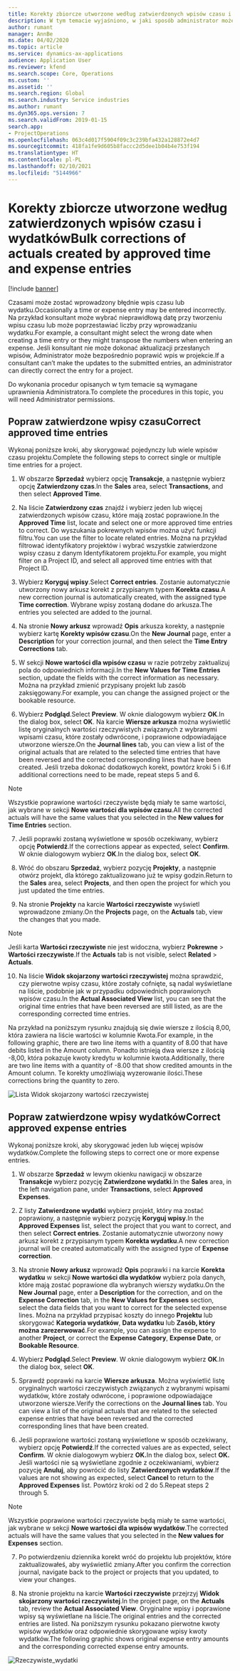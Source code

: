```yaml
---
title: Korekty zbiorcze utworzone według zatwierdzonych wpisów czasu i wydatków
description: W tym temacie wyjaśniono, w jaki sposób administrator może wprowadzać pojedyncze lub zbiorcze korekty wcześniej zatwierdzonych wpisów czasu lub wydatków, jeśli rozliczenie nie jest zakończone.
author: rumant
manager: AnnBe
ms.date: 04/02/2020
ms.topic: article
ms.service: dynamics-ax-applications
audience: Application User
ms.reviewer: kfend
ms.search.scope: Core, Operations
ms.custom: ''
ms.assetid: ''
ms.search.region: Global
ms.search.industry: Service industries
ms.author: rumant
ms.dyn365.ops.version: 7
ms.search.validFrom: 2019-01-15
search.app:
- ProjectOperations
ms.openlocfilehash: 063c4d017f5904f09c3c239bfa432a128872e4d7
ms.sourcegitcommit: 418fa1fe9d605b8faccc2d5dee1b04b4e753f194
ms.translationtype: HT
ms.contentlocale: pl-PL
ms.lasthandoff: 02/10/2021
ms.locfileid: "5144966"
---
```

# <a name="bulk-corrections-of-actuals-created-by-approved-time-and-expense-entries"></a><span data-ttu-id="70101-103">Korekty zbiorcze utworzone według zatwierdzonych wpisów czasu i wydatków</span><span class="sxs-lookup"><span data-stu-id="70101-103">Bulk corrections of actuals created by approved time and expense entries</span></span>

[!include [banner](../includes/psa-now-project-operations.md)]

<span data-ttu-id="70101-104">Czasami może zostać wprowadzony błędnie wpis czasu lub wydatku.</span><span class="sxs-lookup"><span data-stu-id="70101-104">Occasionally a time or expense entry may be entered incorrectly.</span></span> <span data-ttu-id="70101-105">Na przykład konsultant może wybrać nieprawidłową datę przy tworzeniu wpisu czasu lub może poprzestawiać liczby przy wprowadzaniu wydatku.</span><span class="sxs-lookup"><span data-stu-id="70101-105">For example, a consultant might select the wrong date when creating a time entry or they might transpose the numbers when entering an expense.</span></span> <span data-ttu-id="70101-106">Jeśli konsultant nie może dokonać aktualizacji przesłanych wpisów, Administrator może bezpośrednio poprawić wpis w projekcie.</span><span class="sxs-lookup"><span data-stu-id="70101-106">If a consultant can’t make the updates to the submitted entries, an administrator can directly correct the entry for a project.</span></span>

<span data-ttu-id="70101-107">Do wykonania procedur opisanych w tym temacie są wymagane uprawnienia Administratora.</span><span class="sxs-lookup"><span data-stu-id="70101-107">To complete the procedures in this topic, you will need Administrator permissions.</span></span>

## <a name="correct-approved-time-entries"></a><span data-ttu-id="70101-108">Popraw zatwierdzone wpisy czasu</span><span class="sxs-lookup"><span data-stu-id="70101-108">Correct approved time entries</span></span>     

<span data-ttu-id="70101-109">Wykonaj poniższe kroki, aby skorygować pojedynczy lub wiele wpisów czasu projektu.</span><span class="sxs-lookup"><span data-stu-id="70101-109">Complete the following steps to correct single or multiple time entries for a project.</span></span>

1. <span data-ttu-id="70101-110">W obszarze **Sprzedaż** wybierz opcję **Transakcje**, a następnie wybierz opcję **Zatwierdzony czas**.</span><span class="sxs-lookup"><span data-stu-id="70101-110">In the **Sales** area, select **Transactions**, and then select **Approved Time**.</span></span> 

2. <span data-ttu-id="70101-111">Na liście **Zatwierdzony czas** znajdź i wybierz jeden lub więcej zatwierdzonych wpisów czasu, które mają zostać poprawione.</span><span class="sxs-lookup"><span data-stu-id="70101-111">In the **Approved Time** list, locate and select one or more approved time entries to correct.</span></span> <span data-ttu-id="70101-112">Do wyszukania pokrewnych wpisów można użyć funkcji filtru.</span><span class="sxs-lookup"><span data-stu-id="70101-112">You can use the filter to locate related entries.</span></span> <span data-ttu-id="70101-113">Można na przykład filtrować identyfikatory projektów i wybrać wszystkie zatwierdzone wpisy czasu z danym Identyfikatorem projektu.</span><span class="sxs-lookup"><span data-stu-id="70101-113">For example, you might filter on a Project ID, and select all approved time entries with that Project ID.</span></span>

3. <span data-ttu-id="70101-114">Wybierz **Koryguj wpisy**.</span><span class="sxs-lookup"><span data-stu-id="70101-114">Select **Correct entries**.</span></span> <span data-ttu-id="70101-115">Zostanie automatycznie utworzony nowy arkusz korekt z przypisanym typem **Korekta czasu**.</span><span class="sxs-lookup"><span data-stu-id="70101-115">A new correction journal is automatically created, with the assigned type **Time correction**.</span></span> <span data-ttu-id="70101-116">Wybrane wpisy zostaną dodane do arkusza.</span><span class="sxs-lookup"><span data-stu-id="70101-116">The entries you selected are added to the journal.</span></span> 

4. <span data-ttu-id="70101-117">Na stronie **Nowy arkusz** wprowadź **Opis** arkusza korekty, a następnie wybierz kartę **Korekty wpisów czasu**.</span><span class="sxs-lookup"><span data-stu-id="70101-117">On the **New Journal** page, enter a **Description** for your correction journal, and then select the **Time Entry Corrections** tab.</span></span>  
5. <span data-ttu-id="70101-118">W sekcji **Nowe wartości dla wpisów czasu** w razie potrzeby zaktualizuj pola do odpowiednich informacji.</span><span class="sxs-lookup"><span data-stu-id="70101-118">In the **New Values for Time Entries** section, update the fields with the correct information as necessary.</span></span> <span data-ttu-id="70101-119">Można na przykład zmienić przypisany projekt lub zasób zaksięgowany.</span><span class="sxs-lookup"><span data-stu-id="70101-119">For example, you can change the assigned project or the bookable resource.</span></span>

6. <span data-ttu-id="70101-120">Wybierz **Podgląd**.</span><span class="sxs-lookup"><span data-stu-id="70101-120">Select **Preview**.</span></span> <span data-ttu-id="70101-121">W oknie dialogowym wybierz **OK**.</span><span class="sxs-lookup"><span data-stu-id="70101-121">In the dialog box, select **OK**.</span></span> <span data-ttu-id="70101-122">Na karcie **Wiersze arkusza** można wyświetlić listę oryginalnych wartości rzeczywistych związanych z wybranymi wpisami czasu, które zostały odwrócone, i poprawione odpowiadające utworzone wiersze.</span><span class="sxs-lookup"><span data-stu-id="70101-122">On the **Journal lines** tab, you can view a list of the original actuals that are related to the selected time entries that have been reversed and the corrected corresponding lines that have been created.</span></span> <span data-ttu-id="70101-123">Jeśli trzeba dokonać dodatkowych korekt, powtórz kroki 5 i 6.</span><span class="sxs-lookup"><span data-stu-id="70101-123">If additional corrections need to be made, repeat steps 5 and 6.</span></span> 

> [!NOTE]
> <span data-ttu-id="70101-124">Wszystkie poprawione wartości rzeczywiste będą miały te same wartości, jak wybrane w sekcji **Nowe wartości dla wpisów czasu**.</span><span class="sxs-lookup"><span data-stu-id="70101-124">All the corrected actuals will have the same values that you selected in the **New values for Time Entries** section.</span></span>

7. <span data-ttu-id="70101-125">Jeśli poprawki zostaną wyświetlone w sposób oczekiwany, wybierz opcję **Potwierdź**.</span><span class="sxs-lookup"><span data-stu-id="70101-125">If the corrections appear as expected, select **Confirm**.</span></span> <span data-ttu-id="70101-126">W oknie dialogowym wybierz **OK**.</span><span class="sxs-lookup"><span data-stu-id="70101-126">In the dialog box, select **OK**.</span></span>

8. <span data-ttu-id="70101-127">Wróć do obszaru **Sprzedaż**, wybierz pozycję **Projekty**, a następnie otwórz projekt, dla którego zaktualizowano już te wpisy godzin.</span><span class="sxs-lookup"><span data-stu-id="70101-127">Return to the **Sales** area, select **Projects**, and then open the project for which you just updated the time entries.</span></span> 

9. <span data-ttu-id="70101-128">Na stronie **Projekty** na karcie **Wartości rzeczywiste** wyświetl wprowadzone zmiany.</span><span class="sxs-lookup"><span data-stu-id="70101-128">On the **Projects** page, on the **Actuals** tab, view the changes that you made.</span></span> 

> [!NOTE]
> <span data-ttu-id="70101-129">Jeśli karta **Wartości rzeczywiste** nie jest widoczna, wybierz **Pokrewne** > **Wartości rzeczywiste**.</span><span class="sxs-lookup"><span data-stu-id="70101-129">If the **Actuals** tab is not visible, select **Related** > **Actuals**.</span></span>  

10. <span data-ttu-id="70101-130">Na liście **Widok skojarzony wartości rzeczywistej** można sprawdzić, czy pierwotne wpisy czasu, które zostały cofnięte, są nadal wyświetlane na liście, podobnie jak w przypadku odpowiednich poprawionych wpisów czasu.</span><span class="sxs-lookup"><span data-stu-id="70101-130">In the **Actual Associated View** list, you can see that the original time entries that have been reversed are still listed, as are the corresponding corrected time entries.</span></span> 

<span data-ttu-id="70101-131">Na przykład na poniższym rysunku znajdują się dwie wiersze z ilością 8,00, która zawiera na liście wartości w kolumnie Kwota.</span><span class="sxs-lookup"><span data-stu-id="70101-131">For example, in the following graphic, there are two line items with a quantity of 8.00 that have debits listed in the Amount column.</span></span> <span data-ttu-id="70101-132">Ponadto istnieją dwa wiersze z ilością -8,00, która pokazuje kwoty kredytu w kolumnie kwota.</span><span class="sxs-lookup"><span data-stu-id="70101-132">Additionally, there are two line items with a quantity of -8.00 that show credited amounts in the Amount column.</span></span> <span data-ttu-id="70101-133">Te korekty umożliwiają wyzerowanie ilości.</span><span class="sxs-lookup"><span data-stu-id="70101-133">These corrections bring the quantity to zero.</span></span>

![Lista Widok skojarzony wartości rzeczywistej](https://github.com/MicrosoftDocs/dynamics-365-customer-engagement-pr/blob/bulk-corrections-actuals-created-by-approved-time-expense-entries.md/time-actuals.png)
 
## <a name="correct-approved-expense-entries"></a><span data-ttu-id="70101-135">Popraw zatwierdzone wpisy wydatków</span><span class="sxs-lookup"><span data-stu-id="70101-135">Correct approved expense entries</span></span>

<span data-ttu-id="70101-136">Wykonaj poniższe kroki, aby skorygować jeden lub więcej wpisów wydatków.</span><span class="sxs-lookup"><span data-stu-id="70101-136">Complete the following steps to correct one or more expense entries.</span></span> 

1. <span data-ttu-id="70101-137">W obszarze **Sprzedaż** w lewym okienku nawigacji w obszarze **Transakcje** wybierz pozycję **Zatwierdzone wydatki**.</span><span class="sxs-lookup"><span data-stu-id="70101-137">In the **Sales** area, in the left navigation pane, under **Transactions**, select **Approved Expenses**.</span></span>

2. <span data-ttu-id="70101-138">Z listy **Zatwierdzone wydatki** wybierz projekt, który ma zostać poprawiony, a następnie wybierz pozycję **Koryguj wpisy**.</span><span class="sxs-lookup"><span data-stu-id="70101-138">In the **Approved Expenses** list, select the project that you want to correct, and then select **Correct entries**.</span></span> <span data-ttu-id="70101-139">Zostanie automatycznie utworzony nowy arkusz korekt z przypisanym typem **Korekta wydatku**.</span><span class="sxs-lookup"><span data-stu-id="70101-139">A new correction journal will be created automatically with the assigned type of **Expense correction**.</span></span> 

3. <span data-ttu-id="70101-140">Na stronie **Nowy arkusz** wprowadź **Opis** poprawki i na karcie **Korekta wydatku** w sekcji **Nowe wartości dla wydatków** wybierz pola danych, które mają zostać poprawione dla wybranych wierszy wydatku.</span><span class="sxs-lookup"><span data-stu-id="70101-140">On the **New Journal** page, enter a **Description** for the correction, and on the **Expense Correction** tab, in the **New Values for Expenses** section, select the data fields that you want to correct for the selected expense lines.</span></span> <span data-ttu-id="70101-141">Można na przykład przypisać koszty do innego **Projektu** lub skorygować **Kategoria wydatków**, **Data wydatku** lub **Zasób, który można zarezerwować**.</span><span class="sxs-lookup"><span data-stu-id="70101-141">For example, you can assign the expense to another **Project**, or correct the **Expense Category**, **Expense Date**, or **Bookable Resource**.</span></span>

4. <span data-ttu-id="70101-142">Wybierz **Podgląd**.</span><span class="sxs-lookup"><span data-stu-id="70101-142">Select **Preview**.</span></span> <span data-ttu-id="70101-143">W oknie dialogowym wybierz **OK**.</span><span class="sxs-lookup"><span data-stu-id="70101-143">In the dialog box, select **OK**.</span></span> 

5. <span data-ttu-id="70101-144">Sprawdź poprawki na karcie **Wiersze arkusza**. Można wyświetlić listę oryginalnych wartości rzeczywistych związanych z wybranymi wpisami wydatków, które zostały odwrócone, i poprawione odpowiadające utworzone wiersze.</span><span class="sxs-lookup"><span data-stu-id="70101-144">Verify the corrections on the **Journal lines** tab. You can view a list of the original actuals that are related to the selected expense entries that have been reversed and the corrected corresponding lines that have been created.</span></span>

6. <span data-ttu-id="70101-145">Jeśli poprawione wartości zostaną wyświetlone w sposób oczekiwany, wybierz opcję **Potwierdź**.</span><span class="sxs-lookup"><span data-stu-id="70101-145">If the corrected values are as expected, select **Confirm**.</span></span> <span data-ttu-id="70101-146">W oknie dialogowym wybierz **OK.**</span><span class="sxs-lookup"><span data-stu-id="70101-146">In the dialog box, select **OK.**</span></span> <span data-ttu-id="70101-147">Jeśli wartości nie są wyświetlane zgodnie z oczekiwaniami, wybierz pozycję **Anuluj**, aby powrócić do listy **Zatwierdzonych wydatków**.</span><span class="sxs-lookup"><span data-stu-id="70101-147">If the values are not showing as expected, select **Cancel** to return to the **Approved Expenses** list.</span></span> <span data-ttu-id="70101-148">Powtórz kroki od 2 do 5.</span><span class="sxs-lookup"><span data-stu-id="70101-148">Repeat steps 2 through 5.</span></span> 

> [!NOTE]
> <span data-ttu-id="70101-149">Wszystkie poprawione wartości rzeczywiste będą miały te same wartości, jak wybrane w sekcji **Nowe wartości dla wpisów wydatków**.</span><span class="sxs-lookup"><span data-stu-id="70101-149">The corrected actuals will have the same values that you selected in the **New values for Expenses** section.</span></span>

7. <span data-ttu-id="70101-150">Po potwierdzeniu dziennika korekt wróć do projektu lub projektów, które zaktualizowałeś, aby wyświetlić zmiany.</span><span class="sxs-lookup"><span data-stu-id="70101-150">After you confirm the correction journal, navigate back to the project or projects that you updated, to view your changes.</span></span>  

8. <span data-ttu-id="70101-151">Na stronie projektu na karcie **Wartości rzeczywiste** przejrzyj **Widok skojarzony wartości rzeczywistej**.</span><span class="sxs-lookup"><span data-stu-id="70101-151">In the project page, on the **Actuals** tab, review the **Actual Associated View**.</span></span> <span data-ttu-id="70101-152">Oryginalne wpisy i poprawione wpisy są wyświetlane na liście.</span><span class="sxs-lookup"><span data-stu-id="70101-152">The original entries and the corrected entries are listed.</span></span> <span data-ttu-id="70101-153">Na poniższym rysunku pokazano pierwotne kwoty wpisów wydatków oraz odpowiednie skorygowane wpisy kwoty wydatków.</span><span class="sxs-lookup"><span data-stu-id="70101-153">The following graphic shows original expense entry amounts and the corresponding corrected expense entry amounts.</span></span> 

![Rzeczywiste_wydatki](https://user-images.githubusercontent.com/60806505/77122219-4cd52900-69fa-11ea-8349-ccd2ffebf640.png)
